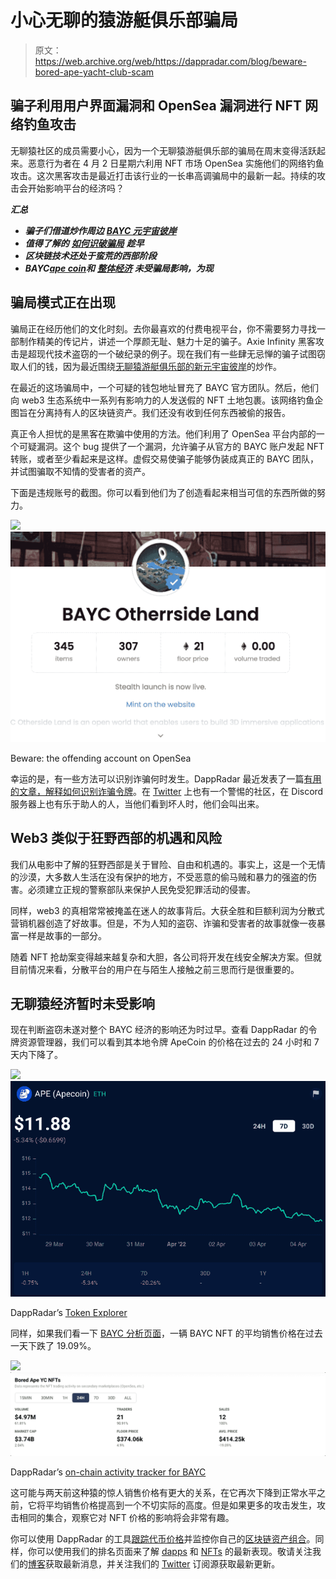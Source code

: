 # 小心无聊的猿游艇俱乐部骗局

> 原文：<https://web.archive.org/web/https://dappradar.com/blog/beware-bored-ape-yacht-club-scam>

## 骗子利用用户界面漏洞和 OpenSea 漏洞进行 NFT 网络钓鱼攻击

无聊猿社区的成员需要小心，因为一个无聊猿游艇俱乐部的骗局在周末变得活跃起来。恶意行为者在 4 月 2 日星期六利用 NFT 市场 OpenSea 实施他们的网络钓鱼攻击。这次黑客攻击是最近打击该行业的一长串高调骗局中的最新一起。持续的攻击会开始影响平台的经济吗？

***汇总***

*   ***骗子们借道炒作周边*** [***BAYC 元宇宙彼岸***](https://web.archive.org/web/20221006045901/https://dappradar.com/blog/bored-ape-metaverse-is-here-see-you-on-the-otherside)
*   ***值得了解的*** [***如何识破骗局***](https://web.archive.org/web/20221006045901/https://dappradar.com/blog/8-ways-to-check-if-its-a-token-scam) ***趁早***
*   ***区块链技术还处于蛮荒的西部阶段***
*   ***BAYC***[***ape coin***](https://web.archive.org/web/20221006045901/https://dappradar.com/hub/token/eth/APE?from=0x4d224452801aced8b2f0aebe155379bb5d594381)***和*** [***整体经济***](https://web.archive.org/web/20221006045901/https://dappradar.com/ethereum/collectibles/bored-ape-yacht-club) ***未受骗局影响，为现***

## 骗局模式正在出现

骗局正在经历他们的文化时刻。去你最喜欢的付费电视平台，你不需要努力寻找一部制作精美的传记片，讲述一个厚颜无耻、魅力十足的骗子。Axie Infinity 黑客攻击是超现代技术盗窃的一个破纪录的例子。现在我们有一些肆无忌惮的骗子试图窃取人们的钱，因为最近围绕[无聊猿游艇俱乐部的新元宇宙彼岸](https://web.archive.org/web/20221006045901/https://dappradar.com/blog/bored-ape-metaverse-is-here-see-you-on-the-otherside)的炒作。

在最近的这场骗局中，一个可疑的钱包地址冒充了 BAYC 官方团队。然后，他们向 web3 生态系统中一系列有影响力的人发送假的 NFT 土地包裹。该网络钓鱼企图旨在分离持有人的区块链资产。我们还没有收到任何东西被偷的报告。

真正令人担忧的是黑客在欺骗中使用的方法。他们利用了 OpenSea 平台内部的一个可疑漏洞。这个 bug 提供了一个漏洞，允许骗子从官方的 BAYC 账户发起 NFT 转账，或者至少看起来是这样。虚假交易使骗子能够伪装成真正的 BAYC 团队，并试图骗取不知情的受害者的资产。

下面是违规账号的截图。你可以看到他们为了创造看起来相当可信的东西所做的努力。

![](img/5beaa86d799b71495282461e2cd2d5a4.png)![](img/10547e4c2421480f952a9c76571723cf.png)

Beware: the offending account on OpenSea

幸运的是，有一些方法可以识别诈骗何时发生。DappRadar 最近发表了一篇[有用的文章，解释如何识别诈骗令牌](https://web.archive.org/web/20221006045901/https://dappradar.com/blog/8-ways-to-check-if-its-a-token-scam)。在 [Twitter](https://web.archive.org/web/20221006045901/https://twitter.com/NFTherder/status/1510626632117231626) 上也有一个警惕的社区，在 Discord 服务器上也有乐于助人的人，当他们看到坏人时，他们会叫出来。

## Web3 类似于狂野西部的机遇和风险

我们从电影中了解的狂野西部是关于冒险、自由和机遇的。事实上，这是一个无情的沙漠，大多数人生活在没有保护的地方，不受恶意的偷马贼和暴力的强盗的伤害。必须建立正规的警察部队来保护人民免受犯罪活动的侵害。

同样，web3 的真相常常被掩盖在迷人的故事背后。大获全胜和巨额利润为分散式营销机器创造了好故事。但是，不为人知的盗窃、诈骗和受害者的故事就像一夜暴富一样是故事的一部分。

随着 NFT 抢劫案变得越来越复杂和大胆，各公司将开发在线安全解决方案。但就目前情况来看，分散平台的用户在与陌生人接触之前三思而行是很重要的。

## 无聊猿经济暂时未受影响

现在判断盗窃未遂对整个 BAYC 经济的影响还为时过早。查看 DappRadar 的令牌资源管理器，我们可以看到其本地令牌 ApeCoin 的价格在过去的 24 小时和 7 天内下降了。

![](img/2af1e051efe57c1ecf8f80b2017ce595.png)![](img/456604029a37ddbe3bcd880958619163.png)

DappRadar’s [Token Explorer](https://web.archive.org/web/20221006045901/https://dappradar.com/hub/tokens/ethereum/all/)

同样，如果我们看一下 [BAYC 分析页面](https://web.archive.org/web/20221006045901/https://dappradar.com/ethereum/collectibles/bored-ape-yacht-club)，一辆 BAYC NFT 的平均销售价格在过去一天下跌了 19.09%。

![](img/7cee6f1b2936e06101d14b500b4a3060.png)![](img/a5d0a2c7e5f9757d5e6878a359d25e6a.png)

DappRadar’s [on-chain activity tracker for BAYC](https://web.archive.org/web/20221006045901/https://dappradar.com/ethereum/collectibles/bored-ape-yacht-club)

这可能与两天前这种猿的惊人销售价格有更大的关系，在它再次下降到正常水平之前，它将平均销售价格提高到一个不切实际的高度。但是如果更多的攻击发生，攻击相同的集合，观察它对 NFT 价格的影响将会非常有趣。

你可以使用 DappRadar 的工具[跟踪代币价格](https://web.archive.org/web/20221006045901/https://dappradar.com/hub/tokens/ethereum/all/)并监控你自己的[区块链资产组合](https://web.archive.org/web/20221006045901/https://dappradar.com/hub/wallet/)。同样，你可以使用我们的排名页面来了解 [dapps](https://web.archive.org/web/20221006045901/https://dappradar.com/rankings) 和 [NFTs](https://web.archive.org/web/20221006045901/https://dappradar.com/nft) 的最新表现。敬请关注我们的[博客](https://web.archive.org/web/20221006045901/https://dappradar.com/blog/)获取最新消息，并关注我们的 [Twitter](https://web.archive.org/web/20221006045901/https://twitter.com/DappRadar) 订阅源获取最新更新。